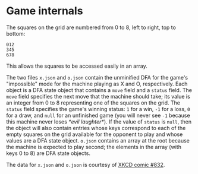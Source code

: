 # Game internals

The squares on the grid are numbered from 0 to 8, left to right, top to bottom:

    012
    345
    678

This allows the squares to be accessed easily in an array.

The two files `x.json` and `o.json` contain the unminified DFA for the game's "impossible" mode for the machine playing as X and O, respectively. Each object is a DFA state object that contains a `move` field and a `status` field. The `move` field specifies the next move that the machine should take; its value is an integer from 0 to 8 representing one of the squares on the grid. The `status` field specifies the game's winning status: `1` for a win, `-1` for a loss, `0` for a draw, and `null` for an unfinished game (you will never see `-1` because this machine never loses _\*evil laughter\*_). If the value of `status` is `null`, then the object will also contain entries whose keys correspond to each of the empty squares on the grid available for the opponent to play and whose values are a DFA state object. `o.json` contains an array at the root because the machine is expected to play second; the elements in the array (with keys 0 to 8) are DFA state objects.

The data for `x.json` and `o.json` is courtesy of [XKCD comic #832](https://www.xkcd.com/832/).
